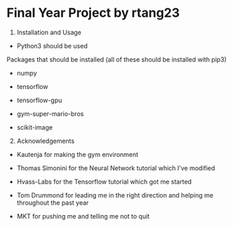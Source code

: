 # Final  Year Project by rtang23

1) Installation and Usage

- Python3 should be used

Packages that should be installed (all of these should be installed with pip3)

- numpy

- tensorflow

- tensorflow-gpu

- gym-super-mario-bros

- scikit-image

2) Acknowledgements
- Kautenja for making the gym environment

- Thomas Simonini for the Neural Network tutorial which I've modified

- Hvass-Labs for the Tensorflow tutorial which got me started

- Tom Drummond for leading me in the right direction and helping me throughout the past year

- MKT for pushing me and telling me not to quit
